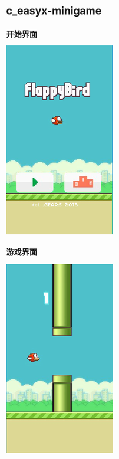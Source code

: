 # c_easyx-minigame
## 开始界面
![123](https://github.com/Aaron19991211/c_easyx-minigame/blob/main/1.png)
## 游戏界面
![234](https://github.com/Aaron19991211/c_easyx-minigame/blob/main/2.png)
